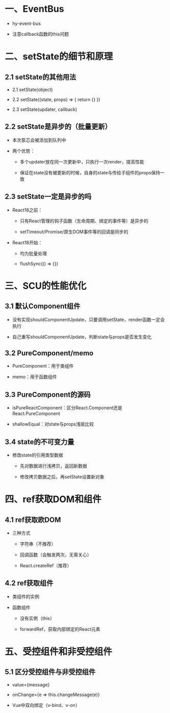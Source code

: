 # 一、EventBus

+ hy-event-bus

+ 注意callback函数的this问题

# 二、setState的细节和原理

## 2.1 setState的其他用法

+ 2.1 setState(object)

+ 2.2 setState((state, props) => { return {} })

+ 2.3 setState(updater, callback)

## 2.2 setState是异步的（批量更新）

+ 本次泵芯会被添加到队列中

+ 两个优势：

  + 多个updater放在同一次更新中，只执行一次render，提高性能

  + 保证在state没有被更新的时候，自身的state与传给子组件的props保持一致

## 2.3 setState一定是异步的吗

+ React18之前：

  + 只有React管理的钩子函数（生命周期、绑定的事件等）是异步的

  + setTimeout/Promise/原生DOM事件等的回调是同步的

+ React18开始：

  + 均为批量处理

  + flushSync(() => {})

# 三、SCU的性能优化

## 3.1 默认Component组件

+ 没有实现shouldComponentUpdate，只要调用setState，render函数一定会执行

+ 自己重写shouldComponentUpdate，判断state与props是否发生变化

## 3.2 PureComponent/memo

+ PureComponent：用于类组件

+ memo：用于函数组件

## 3.3 PureComponent的源码

+ isPureReactComponent：区分React.Component还是React.PureComponent

+ shallowEqual：对state与props浅层比较

## 3.4 state的不可变力量

+ 修改state的引用类型数据

  + 先对数据进行浅拷贝，返回新数据

  + 修改拷贝数据之后，再setState设置新对象

# 四、ref获取DOM和组件

## 4.1 ref获取欧DOM

+ 三种方式

  + 字符串（不推荐）

  + 回调函数（会触发两次，无需关心）

  + React.createRef（推荐）

## 4.2 ref获取组件

+ 类组件的实例

+ 函数组件

  + 没有实例（this）

  + forwardRef，获取内部绑定的React元素

# 五、受控组件和非受控组件

## 5.1 区分受控组件与非受控组件

  + value={message}

  + onChange={e => this.changeMessage(e)}

  + Vue中双向绑定（v-bind、v-on）
